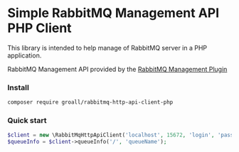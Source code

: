 # Simple RabbitMQ Management API PHP Client

This library is intended to help manage of RabbitMQ server in a PHP application.

RabbitMQ Management API provided by the [RabbitMQ Management Plugin](https://www.rabbitmq.com/management.html)

### Install

```bash
composer require groall/rabbitmq-http-api-client-php
```

### Quick start

```php
$client = new \RabbitMqHttpApiClient('localhost', 15672, 'login', 'password');
$queueInfo = $client->queueInfo('/', 'queueName');
```

